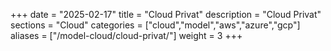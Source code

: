+++
date        = "2025-02-17"
title       = "Cloud Privat"
description = "Cloud Privat"
sections    = "Cloud"
categories  = ["cloud","model","aws","azure","gcp"]
aliases     = ["/model-cloud/cloud-privat/"]
weight		= 3
+++